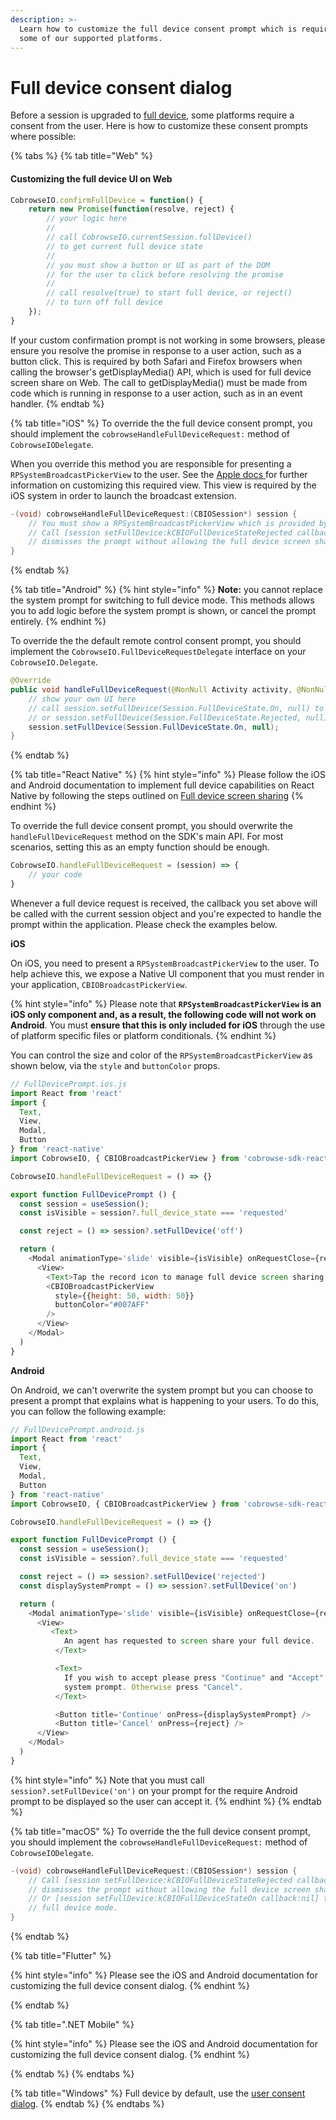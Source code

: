 ```yaml
---
description: >-
  Learn how to customize the full device consent prompt which is required by
  some of our supported platforms.
---
```


# Full device consent dialog

Before a session is upgraded to [full device](../full-device-capabilities/), some platforms require a consent from the user. Here is how to customize these consent prompts where possible:

{% tabs %}
{% tab title="Web" %}
#### Customizing the full device UI on Web

```javascript
CobrowseIO.confirmFullDevice = function() {
    return new Promise(function(resolve, reject) {
        // your logic here
        // 
        // call CobrowseIO.currentSession.fullDevice() 
        // to get current full device state
        // 
        // you must show a button or UI as part of the DOM 
        // for the user to click before resolving the promise
        // 
        // call resolve(true) to start full device, or reject() 
        // to turn off full device
    });
}
```

If your custom confirmation prompt is not working in some browsers, please ensure you resolve the promise in response to a user action, such as a button click. This is required by both Safari and Firefox browsers when calling the browser's getDisplayMedia() API, which is used for full device screen share on Web. The call to getDisplayMedia() must be made from code which is running in response to a user action, such as in an event handler.
{% endtab %}

{% tab title="iOS" %}
To override the the full device consent prompt, you should implement the `cobrowseHandleFullDeviceRequest:` method of `CobrowseIODelegate`.

When you override this method you are responsible for presenting a `RPSystemBroadcastPickerView` to the user. See the [Apple docs ](https://developer.apple.com/documentation/replaykit/rpsystembroadcastpickerview?language=objc)for further information on customizing this required view. This view is required by the iOS system in order to launch the broadcast extension.

```objectivec
-(void) cobrowseHandleFullDeviceRequest:(CBIOSession*) session {
    // You must show a RPSystemBroadcastPickerView which is provided by the iOS platform.
    // Call [session setFullDevice:kCBIOFullDeviceStateRejected callback:nil] if the user
    // dismisses the prompt without allowing the full device screen share.
}
```
{% endtab %}

{% tab title="Android" %}
{% hint style="info" %}
**Note:** you cannot replace the system prompt for switching to full device mode. This methods allows you to add logic before the system prompt is shown, or cancel the prompt entirely.
{% endhint %}

To override the the default remote control consent prompt, you should implement the `CobrowseIO.FullDeviceRequestDelegate` interface on your `CobrowseIO.Delegate`.

```java
@Override
public void handleFullDeviceRequest(@NonNull Activity activity, @NonNull Session session) {
    // show your own UI here
    // call session.setFullDevice(Session.FullDeviceState.On, null) to accept
    // or session.setFullDevice(Session.FullDeviceState.Rejected, null) to reject
    session.setFullDevice(Session.FullDeviceState.On, null);
}
```
{% endtab %}

{% tab title="React Native" %}
{% hint style="info" %}
Please follow the iOS and Android documentation to implement full device capabilities on React Native by following the steps outlined on [Full device screen sharing](../full-device-capabilities/full-device-screen-sharing.md)
{% endhint %}

To override the full device consent prompt, you should overwrite the `handleFullDeviceRequest` method on the SDK's main API. For most scenarios, setting this as an empty function should be enough.

```javascript
CobrowseIO.handleFullDeviceRequest = (session) => {
    // your code
}
```

Whenever a full device request is received, the callback you set above will be called with the current session object and you're expected to handle the prompt within the application. Please check the examples below.

**iOS**

On iOS, you need to present a `RPSystemBroadcastPickerView` to the user. To help achieve this, we expose a Native UI component that you must render in your application, `CBIOBroadcastPickerView`.

{% hint style="info" %}
Please note that **`RPSystemBroadcastPickerView` is an iOS only component and, as a result, the following code will not work on Android**. You must **ensure that this is only included for iOS** through the use of platform specific files or platform conditionals.
{% endhint %}

You can control the size and color of the `RPSystemBroadcastPickerView` as shown below, via the `style` and `buttonColor` props.

```javascript
// FullDevicePrompt.ios.js
import React from 'react'
import {
  Text,
  View,
  Modal,
  Button
} from 'react-native'
import CobrowseIO, { CBIOBroadcastPickerView } from 'cobrowse-sdk-react-native'

CobrowseIO.handleFullDeviceRequest = () => {}

export function FullDevicePrompt () {
  const session = useSession();
  const isVisible = session?.full_device_state === 'requested'

  const reject = () => session?.setFullDevice('off')

  return (
    <Modal animationType='slide' visible={isVisible} onRequestClose={reject}>
      <View>
        <Text>Tap the record icon to manage full device screen sharing.</Text>
        <CBIOBroadcastPickerView
          style={{height: 50, width: 50}}
          buttonColor="#007AFF"
        />
      </View>
    </Modal>
  )
}
```

**Android**

On Android, we can't overwrite the system prompt but you can choose to present a prompt that explains what is happening to your users. To do this, you can follow the following example:

```javascript
// FullDevicePrompt.android.js
import React from 'react'
import {
  Text,
  View,
  Modal,
  Button
} from 'react-native'
import CobrowseIO, { CBIOBroadcastPickerView } from 'cobrowse-sdk-react-native'

CobrowseIO.handleFullDeviceRequest = () => {}

export function FullDevicePrompt () {
  const session = useSession();
  const isVisible = session?.full_device_state === 'requested'

  const reject = () => session?.setFullDevice('rejected')
  const displaySystemPrompt = () => session?.setFullDevice('on')

  return (
    <Modal animationType='slide' visible={isVisible} onRequestClose={reject}>
      <View>
         <Text>
            An agent has requested to screen share your full device.
          </Text>

          <Text>
            If you wish to accept please press "Continue" and "Accept" the
            system prompt. Otherwise press "Cancel".
          </Text>

          <Button title='Continue' onPress={displaySystemPrompt} />
          <Button title='Cancel' onPress={reject} />
      </View>
    </Modal>
  )
}
```

{% hint style="info" %}
Note that you must call `session?.setFullDevice('on')` on your prompt for the require Android prompt to be displayed so the user can accept it.
{% endhint %}
{% endtab %}

{% tab title="macOS" %}
To override the the full device consent prompt, you should implement the `cobrowseHandleFullDeviceRequest:` method of `CobrowseIODelegate`.

```objectivec
-(void) cobrowseHandleFullDeviceRequest:(CBIOSession*) session {
    // Call [session setFullDevice:kCBIOFullDeviceStateRejected callback:nil] if the user
    // dismisses the prompt without allowing the full device screen share.
    // Or [session setFullDevice:kCBIOFullDeviceStateOn callback:nil] to allow the switch
    // full device mode.
}
```
{% endtab %}

{% tab title="Flutter" %}

{% hint style="info" %}
Please see the iOS and Android documentation for customizing the full device consent dialog.
{% endhint %}

{% endtab %}

{% tab title=".NET Mobile" %}

{% hint style="info" %}
Please see the iOS and Android documentation for customizing the full device consent dialog.
{% endhint %}

{% endtab %}
{% endtabs %}

{% tab title="Windows" %}
Full device by default, use the [user consent dialog](user-consent-dialog.md).
{% endtab %}
{% endtabs %}
